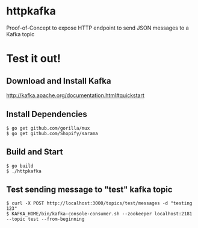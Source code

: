httpkafka
=========

Proof-of-Concept to expose HTTP endpoint to send JSON messages to a Kafka topic

# Test it out!

## Download and Install Kafka
http://kafka.apache.org/documentation.html#quickstart

## Install Dependencies
```
$ go get github.com/gorilla/mux
$ go get github.com/Shopify/sarama
```

## Build and Start
```
$ go build
$ ./httpkafka 
```

## Test sending message to "test" kafka topic
```
$ curl -X POST http://localhost:3000/topics/test/messages -d "testing 123"
$ KAFKA_HOME/bin/kafka-console-consumer.sh --zookeeper localhost:2181 --topic test --from-beginning
```
